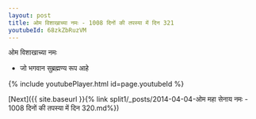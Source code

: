 ```yaml
---
layout: post
title: ओम विशाखाच्या नमः - 1008 दिनों की तपस्या में दिन 321
youtubeId: 68zkZbRuzVM
---
```

 
 
 ओम विशाखाच्या नमः  
 
 -  जो भगवान सुब्रह्मण्य रूप आहे 
 
  
 
  
 
 
 
 
 
 


{% include youtubePlayer.html id=page.youtubeId %}
 
[Next]({{ site.baseurl }}{% link  split1/_posts/2014-04-04-ओम महा सेनाय नमः - 1008 दिनों की तपस्या में दिन 320.md%})
 
